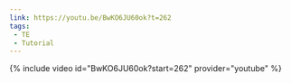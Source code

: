 ```yaml
---
link: https://youtu.be/BwKO6JU60ok?t=262
tags:
 - TE
 - Tutorial
---
```

{% include video id="BwKO6JU60ok?start=262" provider="youtube" %}

